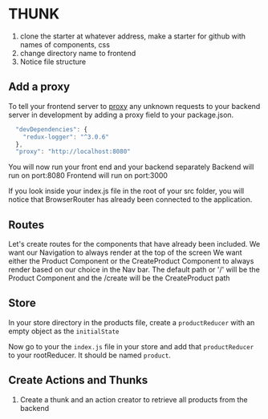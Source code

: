 # THUNK

1. clone the starter at whatever address, make a starter for github with names of components, css
2. change directory name to frontend
3. Notice file structure

## Add a proxy

To tell your frontend server to [proxy](https://create-react-app.dev/docs/proxying-api-requests-in-development/) any unknown requests to your backend server in development by adding a proxy field to your package.json.

```js
  "devDependencies": {
    "redux-logger": "^3.0.6"
  },
  "proxy": "http://localhost:8080"
```

You will now run your front end and your backend separately
Backend will run on port:8080
Frontend will run on port:3000

If you look inside your index.js file in the root of your src folder, you will notice that BrowserRouter has already been connected to the application.

## Routes

Let's create routes for the components that have already been included.
We want our Navigation to always render at the top of the screen
We want either the Product Component or the CreateProduct Component to always render based on our choice in the Nav bar. The default path or '/' will be the Product Component and the /create will be the CreateProduct path

## Store

In your store directory in the products file, create a `productReducer` with an empty object as the `initialState`

Now go to your the `index.js` file in your store and add that `productReducer` to your rootReducer. It should be named `product`.

## Create Actions and Thunks

1. Create a thunk and an action creator to retrieve all products from the backend
